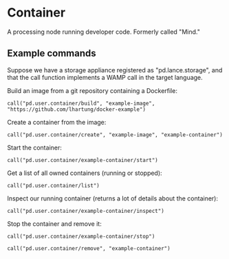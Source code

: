 # Container

A processing node running developer code. Formerly called "Mind."

## Example commands

Suppose we have a storage appliance registered as "pd.lance.storage", and that the call function implements a WAMP call in the target language.

Build an image from a git repository containing a Dockerfile:

`call("pd.user.container/build", "example-image", "https://github.com/lhartung/docker-example")`

Create a container from the image:

`call("pd.user.container/create", "example-image", "example-container")`

Start the container:

`call("pd.user.container/example-container/start")`

Get a list of all owned containers (running or stopped):

`call("pd.user.container/list")`

Inspect our running container (returns a lot of details about the container):

`call("pd.user.container/example-container/inspect")`

Stop the container and remove it:

`call("pd.user.container/example-container/stop")`

`call("pd.user.container/remove", "example-container")`



